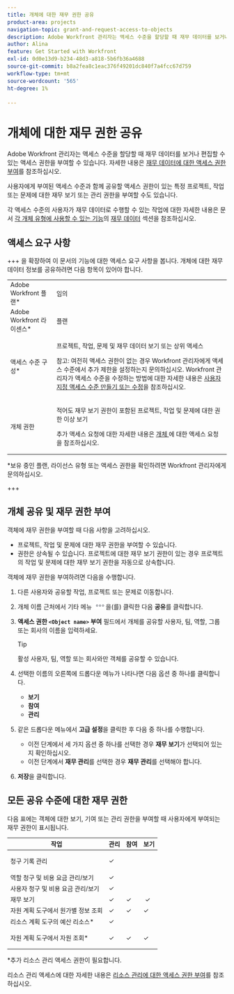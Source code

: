```yaml
---
title: 개체에 대한 재무 권한 공유
product-area: projects
navigation-topic: grant-and-request-access-to-objects
description: Adobe Workfront 관리자는 액세스 수준을 할당할 때 재무 데이터를 보거나 편집할 수 있는 액세스 권한을 부여할 수 있습니다. 자세한 내용은 재무 데이터에 대한 액세스 권한 부여를 참조하십시오.
author: Alina
feature: Get Started with Workfront
exl-id: 0d0e13d9-b234-48d3-a818-5b6fb36a4688
source-git-commit: b8a2fea8c1eac376f49201dc840f7a4fcc67d759
workflow-type: tm+mt
source-wordcount: '565'
ht-degree: 1%

---
```


# 개체에 대한 재무 권한 공유

Adobe Workfront 관리자는 액세스 수준을 할당할 때 재무 데이터를 보거나 편집할 수 있는 액세스 권한을 부여할 수 있습니다. 자세한 내용은 [재무 데이터에 대한 액세스 권한 부여](../../administration-and-setup/add-users/configure-and-grant-access/grant-access-financial.md)를 참조하십시오.

사용자에게 부여된 액세스 수준과 함께 공유할 액세스 권한이 있는 특정 프로젝트, 작업 또는 문제에 대한 재무 보기 또는 관리 권한을 부여할 수도 있습니다.

각 액세스 수준의 사용자가 재무 데이터로 수행할 수 있는 작업에 대한 자세한 내용은 문서 [각 개체 유형에 사용할 수 있는 기능](../../administration-and-setup/add-users/access-levels-and-object-permissions/functionality-available-for-each-object-type.md)의 [재무 데이터](../../administration-and-setup/add-users/access-levels-and-object-permissions/functionality-available-for-each-object-type.md#financia) 섹션을 참조하십시오.

## 액세스 요구 사항

<!--drafted for P&P:

<table style="table-layout:auto"> 
 <col> 
 <col> 
 <tbody> 
  <tr> 
   <td role="rowheader">Adobe Workfront plan*</td> 
   <td> <p>Any </p> </td> 
  </tr> 
  <tr> 
   <td role="rowheader">Adobe Workfront license*</td> 
   <td> <p>Current license: Standard </p> 
   Or
   <p>Legacy license: Plan </p></td> 
  </tr> 
  <tr> 
   <td role="rowheader">Access level configurations*</td> 
   <td> <p>View or higher access to Projects, Tasks, Issues, and Financial&nbsp;Data</p> <p><b>NOTE</b>
   
   If you still don't have access, ask your Workfront administrator if they set additional restrictions in your access level. For information on how a Workfront administrator can modify your access level, see <a href="../../administration-and-setup/add-users/configure-and-grant-access/create-modify-access-levels.md" class="MCXref xref">Create or modify custom access levels</a>.</p> </td> 
  </tr> 
  <tr> 
   <td role="rowheader">Object permissions</td> 
   <td> <p>View permissions or higher to projects, tasks, and issues that include at least View Finance permissions</p> <p>For information on requesting additional access, see <a href="../../workfront-basics/grant-and-request-access-to-objects/request-access.md" class="MCXref xref">Request access to objects </a>.</p> </td> 
  </tr> 
 </tbody> 
</table>
-->

+++ 을 확장하여 이 문서의 기능에 대한 액세스 요구 사항을 봅니다.
개체에 대한 재무 데이터 정보를 공유하려면 다음 항목이 있어야 합니다.

<table style="table-layout:auto"> 
 <col> 
 <col> 
 <tbody> 
  <tr> 
   <td role="rowheader">Adobe Workfront 플랜*</td> 
   <td> <p>임의 </p> </td> 
  </tr> 
  <tr> 
   <td role="rowheader">Adobe Workfront 라이센스*</td> 
   <td> <p>플랜 </p> </td> 
  </tr> 
  <tr> 
   <td role="rowheader">액세스 수준 구성*</td> 
   <td> <p>프로젝트, 작업, 문제 및 재무 데이터 보기 또는 상위 액세스</p> <p>참고: 여전히 액세스 권한이 없는 경우 Workfront 관리자에게 액세스 수준에서 추가 제한을 설정하는지 문의하십시오. Workfront 관리자가 액세스 수준을 수정하는 방법에 대한 자세한 내용은 <a href="../../administration-and-setup/add-users/configure-and-grant-access/create-modify-access-levels.md" class="MCXref xref">사용자 지정 액세스 수준 만들기 또는 수정</a>을 참조하십시오.</p> </td> 
  </tr> 
  <tr> 
   <td role="rowheader">개체 권한</td> 
   <td> <p>적어도 재무 보기 권한이 포함된 프로젝트, 작업 및 문제에 대한 권한 이상 보기</p> <p>추가 액세스 요청에 대한 자세한 내용은 <a href="../../workfront-basics/grant-and-request-access-to-objects/request-access.md" class="MCXref xref">개체 </a>에 대한 액세스 요청 을 참조하십시오.</p> </td> 
  </tr> 
 </tbody> 
</table>

&#42;보유 중인 플랜, 라이선스 유형 또는 액세스 권한을 확인하려면 Workfront 관리자에게 문의하십시오.

+++

## 개체 공유 및 재무 권한 부여

객체에 재무 권한을 부여할 때 다음 사항을 고려하십시오.

* 프로젝트, 작업 및 문제에 대한 재무 권한을 부여할 수 있습니다.
* 권한은 상속될 수 있습니다. 프로젝트에 대한 재무 보기 권한이 있는 경우 프로젝트의 작업 및 문제에 대한 재무 보기 권한을 자동으로 상속합니다.

객체에 재무 권한을 부여하려면 다음을 수행합니다.

1. 다른 사용자와 공유할 작업, 프로젝트 또는 문제로 이동합니다.
1. 개체 이름 근처에서 기타 메뉴 ![](assets/more-icon.png)을(를) 클릭한 다음 **공유**&#x200B;를 클릭합니다.

1. **액세스 권한 `<Object name>` 부여** 필드에서 개체를 공유할 사용자, 팀, 역할, 그룹 또는 회사의 이름을 입력하세요.

   >[!TIP]
   >
   >활성 사용자, 팀, 역할 또는 회사와만 객체를 공유할 수 있습니다.

1. 선택한 이름의 오른쪽에 드롭다운 메뉴가 나타나면 다음 옵션 중 하나를 클릭합니다.

   * **보기**
   * **참여**
   * **관리**

1. 같은 드롭다운 메뉴에서 **고급 설정**&#x200B;을 클릭한 후 다음 중 하나를 수행합니다.

   * 이전 단계에서 세 가지 옵션 중 하나를 선택한 경우 **재무 보기**&#x200B;가 선택되어 있는지 확인하십시오.
   * 이전 단계에서 **재무 관리**&#x200B;를 선택한 경우 **재무 관리**&#x200B;를 선택해야 합니다.

1. **저장**&#x200B;을 클릭합니다.

## 모든 공유 수준에 대한 재무 권한

다음 표에는 객체에 대한 보기, 기여 또는 관리 권한을 부여할 때 사용자에게 부여되는 재무 권한이 표시됩니다. 

<table style="table-layout:auto"> 
 <col> 
 <col> 
 <col> 
 <col> 
 <thead> 
  <tr> 
   <th><strong>작업</strong> </th> 
   <th><strong>관리</strong> </th> 
   <th><strong>참여</strong> </th> 
   <th><strong>보기</strong> </th> 
  </tr> 
 </thead> 
 <tbody> 
  <tr> 
   <td>청구 기록 관리</td> 
   <td>✓</td> 
   <td> <p> </p> </td> 
   <td> </td> 
  </tr> 
  <tr> 
   <td>역할 청구 및 비용 요금 관리/보기</td> 
   <td>✓</td> 
   <td> </td> 
   <td> </td> 
  </tr> 
  <tr> 
   <td>사용자 청구 및 비용 요금 관리/보기</td> 
   <td>✓</td> 
   <td> </td> 
   <td> </td> 
  </tr> 
  <tr> 
   <td>재무 보기</td> 
   <td>✓</td> 
   <td>✓</td> 
   <td> ✓</td> 
  </tr> 
  <tr> 
   <td>자원 계획 도구에서 원가별 정보 조회</td> 
   <td>✓</td> 
   <td>✓</td> 
   <td>✓</td> 
  </tr> 
  <tr> 
   <td>리소스 계획 도구의 예산 리소스*</td> 
   <td>✓</td> 
   <td> </td> 
   <td> </td> 
  </tr> 
  <tr> 
   <td>자원 계획 도구에서 자원 조회*</td> 
   <td>✓</td> 
   <td>✓</td> 
   <td> <p>✓</p> </td> 
  </tr> 
 </tbody> 
</table>

&#42;추가 리소스 관리 액세스 권한이 필요합니다.

리소스 관리 액세스에 대한 자세한 내용은 [리소스 관리에 대한 액세스 권한 부여](../../administration-and-setup/add-users/configure-and-grant-access/grant-access-resource-management.md)를 참조하십시오.
